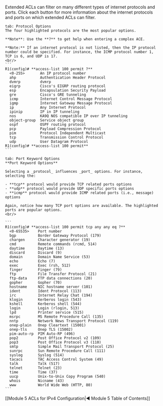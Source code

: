 Extended ACLs can filter on many different types of internet protocols and ports. Click each button for more information about the internet protocols and ports on which extended ACLs can filter.

````tabs
tab: Protocol Options
The four highlighted protocols are the most popular options.

**Note**: Use the **?** to get help when entering a complex ACE.

**Note:** If an internet protocol is not listed, then the IP protocol number could be specified. For instance, the ICMP protocol number 1, TCP is 6, and UDP is 17.
<br/>
```
R1(config)# **access-list 100 permit ?** 
  <0-255>       An IP protocol number
  ahp           Authentication Header Protocol
  dvmrp         dvmrp
  eigrp         Cisco's EIGRP routing protocol
  esp           Encapsulation Security Payload
  gre           Cisco's GRE tunneling
  icmp          Internet Control Message Protocol
  igmp          Internet Gateway Message Protocol
  ip            Any Internet Protocol
  ipinip        IP in IP tunneling
  nos           KA9Q NOS compatible IP over IP tunneling
  object-group  Service object group
  ospf          OSPF routing protocol
  pcp           Payload Compression Protocol
  pim           Protocol Independent Multicast
  tcp           Transmission Control Protocol
  udp           User Datagram Protocol
R1(config)# **access-list 100 permit**
```

tab: Port Keyword Options
**Port Keyword Options**

Selecting a _protocol_ influences _port_ options. For instance, selecting the:

- **tcp** protocol would provide TCP related ports options
- **udp** protocol would provide UDP specific ports options
- **icmp** protocol would provide ICMP related ports (i.e., message) options

Again, notice how many TCP port options are available. The highlighted ports are popular options.
<br/>

```
R1(config)# **access-list 100 permit tcp any any eq ?** 
  <0-65535>    Port number
  bgp          Border Gateway Protocol (179)
  chargen      Character generator (19)
  cmd          Remote commands (rcmd, 514)
  daytime      Daytime (13)
  discard      Discard (9)
  domain       Domain Name Service (53) 
  echo         Echo (7)
  exec         Exec (rsh, 512)
  finger       Finger (79)
  ftp          File Transfer Protocol (21) 
  ftp-data     FTP data connections (20) 
  gopher       Gopher (70)
  hostname     NIC hostname server (101)
  ident        Ident Protocol (113)
  irc          Internet Relay Chat (194)
  klogin       Kerberos login (543)
  kshell       Kerberos shell (544)
  login        Login (rlogin, 513)
  lpd          Printer service (515)
  msrpc        MS Remote Procedure Call (135)
  nntp         Network News Transport Protocol (119)
  onep-plain   Onep Cleartext (15001)
  onep-tls     Onep TLS (15002)
  pim-auto-rp  PIM Auto-RP (496)
  pop2         Post Office Protocol v2 (109)
  pop3         Post Office Protocol v3 (110) 
  smtp         Simple Mail Transport Protocol (25) 
  sunrpc       Sun Remote Procedure Call (111)
  syslog       Syslog (514)
  tacacs       TAC Access Control System (49)
  talk         Talk (517)
  telnet       Telnet (23) 
  time         Time (37)
  uucp         Unix-to-Unix Copy Program (540)
  whois        Nicname (43)
  www          World Wide Web (HTTP, 80)
```
````

[[Module 5 ACLs for IPv4 Configuration|◀ Module 5 Table of Contents]]